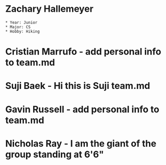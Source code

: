 # Zachary Hallemeyer
	* Year: Junior
	* Major: CS
	* Hobby: Hiking
# Cristian Marrufo - add personal info to team.md
# Suji Baek - Hi this is Suji team.md
# Gavin Russell - add personal info to team.md
# Nicholas Ray - I am the giant of the group standing at 6'6"
